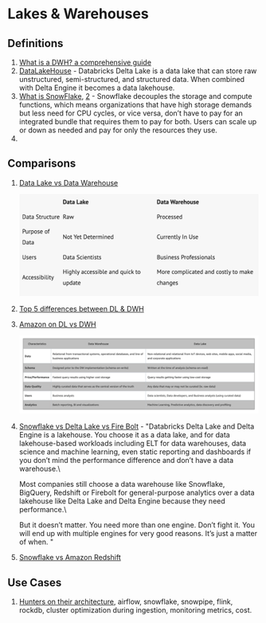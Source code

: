 # Lakes & Warehouses

## Definitions

1. [What is a DWH? a comprehensive guide](https://www.oracle.com/database/what-is-a-data-warehouse/)
2. [DataLakeHouse](https://www.firebolt.io/blog/snowflake-vs-databricks-vs-firebolt) - Databricks Delta Lake is a data lake that can store raw unstructured, semi-structured, and structured data. When combined with Delta Engine it becomes a data lakehouse.
3. [What is SnowFlake](https://www.stitchdata.com/resources/snowflake/), [2](https://www.slalom.com/insights/snowflake-implementation-success) - Snowflake decouples the storage and compute functions, which means organizations that have high storage demands but less need for CPU cycles, or vice versa, don’t have to pay for an integrated bundle that requires them to pay for both. Users can scale up or down as needed and pay for only the resources they use.
4.

## Comparisons

1.  [Data Lake vs Data Warehouse](https://www.talend.com/resources/data-lake-vs-data-warehouse/)

    ![](<../.gitbook/assets/image (12) (1) (1).png>)
2. [Top 5 differences between DL & DWH](https://www.bluegranite.com/blog/bid/402596/top-five-differences-between-data-lakes-and-data-warehouses)
3.  [Amazon on DL vs DWH](https://aws.amazon.com/big-data/datalakes-and-analytics/what-is-a-data-lake/)

    ![](<../.gitbook/assets/image (13) (1).png>)
4.  [Snowflake vs Delta Lake vs Fire Bolt](https://www.firebolt.io/blog/snowflake-vs-databricks-vs-firebolt) - "Databricks Delta Lake and Delta Engine is a lakehouse. You choose it as a data lake, and for data lakehouse-based workloads including ELT for data warehouses, data science and machine learning, even static reporting and dashboards if you don’t mind the performance difference and don’t have a data warehouse.\


    Most companies still choose a data warehouse like Snowflake, BigQuery, Redshift or Firebolt for general-purpose analytics over a data lakehouse like Delta Lake and Delta Engine because they need performance.\


    But it doesn’t matter. You need more than one engine. Don’t fight it. You will end up with multiple engines for very good reasons. It’s just a matter of when. "
5. [Snowflake vs Amazon Redshift](https://www.sphereinc.com/blogs/snowflake-vs-aws-redshift-which-should-you-use-for-your-data-warehouse/)

## Use Cases

1. [Hunters on their architecture](https://www.youtube.com/watch?v=S78gCJ3tdc4), airflow, snowflake, snowpipe, flink, rockdb, cluster optimization during ingestion, monitoring metrics, cost.
